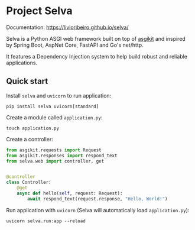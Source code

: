 # Project Selva

Documentation: https://livioribeiro.github.io/selva/

Selva is a Python ASGI web framework built on top of [asgikit](https://pypi.org/project/asgikit/)
and inspired by Spring Boot, AspNet Core, FastAPI and Go's net/http.

It features a Dependency Injection system to help build robust and reliable applications.

## Quick start

Install `selva` and `uvicorn` to run application:

```shell
pip install selva uvicorn[standard]
```

Create a module called `application.py`:

```shell
touch application.py
```

Create a controller:

```python
from asgikit.requests import Request
from asgikit.responses import respond_text
from selva.web import controller, get


@controller
class Controller:
    @get
    async def hello(self, request: Request):
        await respond_text(request.response, "Hello, World!")
```

Run application with `uvicorn` (Selva will automatically load `application.py`):

```shell
uvicorn selva.run:app --reload
```
